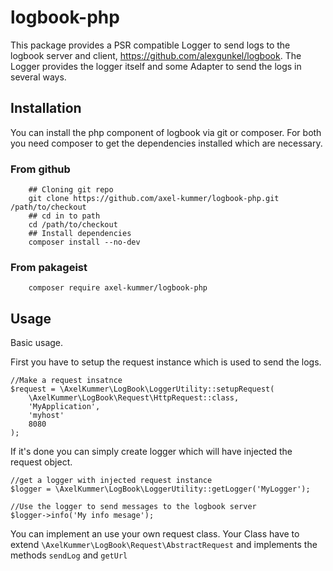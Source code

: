 # logbook-php

This package provides a PSR compatible Logger to send logs to the logbook server and client, https://github.com/alexgunkel/logbook.
The Logger provides the logger itself and some Adapter to send the logs in several ways.

## Installation

You can install the php component of logbook via git or composer. For both you need composer to
get the dependencies installed which are necessary.

### From github 
```:bash
    ## Cloning git repo
    git clone https://github.com/axel-kummer/logbook-php.git /path/to/checkout
    ## cd in to path
    cd /path/to/checkout
    ## Install dependencies
    composer install --no-dev
```

### From pakageist
```:bash
    composer require axel-kummer/logbook-php
```
## Usage

Basic usage.

First you have to setup the request instance which is used to send the logs.

```:php
//Make a request insatnce
$request = \AxelKummer\LogBook\LoggerUtility::setupRequest(
    \AxelKummer\LogBook\Request\HttpRequest::class,
    'MyApplication',
    'myhost'
    8080
);
```

If it's done you can simply create logger which will have injected the request object.

```:php
//get a logger with injected request instance
$logger = \AxelKummer\LogBook\LoggerUtility::getLogger('MyLogger');

//Use the logger to send messages to the logbook server
$logger->info('My info mesage');
```

You can implement an use your own request class. Your Class have to extend ``\AxelKummer\LogBook\Request\AbstractRequest``
and implements the methods ``sendLog`` and ``getUrl``


